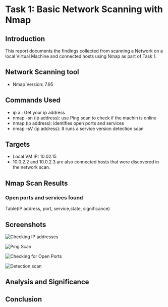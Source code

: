 # Task 1: Basic Network Scanning with Nmap

## Introduction
This report documents the findings collected from scanning a Network on a local Virtual Machine and connected hosts using Nmap as part of Task 1.

## Network Scanning tool
- Nmap Version: 7.95

## Commands Used
-  ip a : Get your ip address
-  nmap -sn (ip address): use Ping scan to check if the machin is online
-  nmap (ip address): identifies open ports and services 
-  nmap -sV (ip address): It runs a service version detection scan

## Targets

- Local VM IP: 10.02.15
- 10.0.2.2 and 10.0.2.3 are also connected hosts that were discovered in the network scan.

## Nmap Scan Results
### Open ports and services found

Table(IP address, port, service,state, significance)


## Screenshots
![Checking IP addresses](cybersecurity_analyst_internship_oasis_infobyte/Task_01_Nmap_Network_Scanning/screenshots/checking_ip.png)

![Ping Scan](cybersecurity_analyst_internship_oasis_infobyte/Task_01_Nmap_Network_Scanning/screenshots/ping_scan.png)

![Checking for Open Ports](cybersecurity_analyst_internship_oasis_infobyte/Task_01_Nmap_Network_Scanning/screenshots/open_ports.png)

![Detection scan](cybersecurity_analyst_internship_oasis_infobyte/Task_01_Nmap_Network_Scanning/screenshots/detection_scan.png)


## Analysis and Significance


## Conclusion
